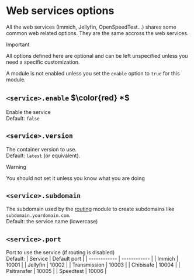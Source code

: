 # Web services options
All the web services (Immich, Jellyfin, OpenSpeedTest...) shares some common web related options.
They are the same accross the web services.

> [!IMPORTANT]
> All options defined here are optional and can be left unspecified unless you need a specific customization.
> 
> A module is not enabled unless you set the `enable` option to `true` for this module.

## `<service>.enable` $\color{red} *$
Enable the service<br>
Default: `false`

## `<service>.version`
The container version to use.<br>
Default: `latest` (or equivalent).

> [!WARNING]
> You should not set it unless you know what you are doing

## `<service>.subdomain`
The subdomain used by the [routing](./perModule/routing.md) module to create subdomains like `subdomain.yourdomain.com`.<br>
Default: the service name (lowercase)

## `<service>.port`
Port to use the service (if routing is disabled)<br>
Default:
| Service      | Default port |
| ------------ | ------------ |
| Immich       | 10001        |
| Jellyfin     | 10002        |
| Transmission | 10003        |
| Chibisafe    | 10004        |
| Psitransfer  | 10005        |
| Speedtest    | 10006        |
